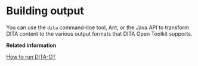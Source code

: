 # Building output

You can use the `dita` command-line tool, Ant, or the Java API to transform DITA content to the various output formats that DITA Open Toolkit supports.

**Related information**  


[How to run DITA-OT](https://www.oxygenxml.com/events/2015/dita-ot_day.html#How_To_Run_DITA_OT)

